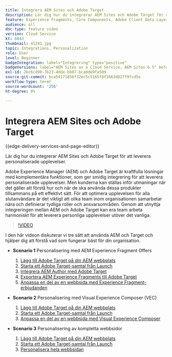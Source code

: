 ```yaml
---
title: Integrera AEM Sites och Adobe Target
description: Lär dig hur du integrerar AEM Sites och Adobe Target för att leverera personaliserade upplevelser.
feature: Experience Fragments, Core Components, Adobe Client Data Layer
audience: all
doc-type: feature video
version: Cloud Service
kt: 6043
thumbnail: 41241.jpg
topic: Integrations, Personalization
role: User
level: Beginner
badgeIntegration: label="Integrering" type="positive"
badgeVersions: label="AEM Sites as a Cloud Service, AEM Sites 6.5" before-title="false"
exl-id: 2bc6cd90-7b23-4dde-bb07-bca0de9fa509
source-git-commit: bca54171856f32ec5c5165f8f1663d027f9fcd5e
workflow-type: tm+mt
source-wordcount: '256'
ht-degree: 0%

---
```


# Integrera AEM Sites och Adobe Target

{{edge-delivery-services-and-page-editor}}

Lär dig hur du integrerar AEM Sites och Adobe Target för att leverera personaliserade upplevelser.

Adobe Experience Manager (AEM) och Adobe Target är kraftfulla lösningar med komplementära funktioner, som ger smidig integrering för att leverera personaliserade upplevelser. Men kunderna kan ställas inför utmaningar när det gäller att förstå hur och när de ska använda dessa produkter tillsammans på ett effektivt sätt. För att optimera upplevelsen för alla slutanvändare är det viktigt att olika team inom organisationen samarbetar nära och definierar tydliga roller och ansvarsområden. Genom att utnyttja integreringen mellan AEM och Adobe Target kan era team arbeta harmoniskt för att leverera personliga upplevelser utöver det vanliga.

>[!VIDEO](https://video.tv.adobe.com/v/41241?quality=12&learn=on)

I den här videon diskuterar vi tre sätt att använda AEM och Target och hjälper dig att förstå vad som fungerar bäst för din organisation.

* __Scenario 1__ Personalisering med AEM Experience Fragment Offers

   1. [Lägg till Adobe Target på din AEM webbplats](./add-target-launch-extension.md)
   1. [Starta ett Adobe Target-samtal från Launch](./load-and-fire-target.md)
   1. [Integrera AEM Author med Adobe Target](./setup-aem-target-cloud-service.md)
   1. [Exportera AEM Experience Fragments till Adobe Target](./export-experience-fragment-target.md)
   1. [Anpassa en del av en webbsida med Experience Fragment-erbjudanden](./create-target-activity.md)

* __Scenario 2__ Personalisering med Visual Experience Composer (VEC)

   1. [Lägg till Adobe Target på din AEM webbplats](./add-target-launch-extension.md)
   1. [Starta ett Adobe Target-samtal från Launch](./load-and-fire-target.md)
   1. [Anpassa en del av en webbsida med Visual Experience Composer](./personalization-using-vec.md)

* __Scenario 3__ Personalisering av kompletta webbsidor

   1. [Lägg till Adobe Target på din AEM webbplats](./add-target-launch-extension.md)
   1. [Starta ett Adobe Target-samtal från Launch](./load-and-fire-target.md)
   1. [Personalisera hela webbsidan](./personalization-web-page.md)
